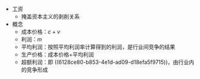 - 工资
	- 掩盖资本主义的剥削关系
- 概念
	- 成本价格：$c + v$
	- 利润：$m$
	- 平均利润：按照平均利润率计算得到的利润，是行业间竞争的结果
	- 生产价格：成本价格$+$平均利润
	- 超额利润：即 ((6128ce80-b853-4e1d-ad09-d18efa5f9715))，由行业内的竞争形成